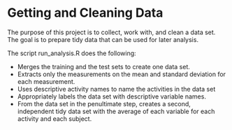 # Getting and Cleaning Data

The purpose of this project is to collect, work with, and clean a data set. The goal is to prepare tidy data that can be used for later analysis.

The script run_analysis.R does the following:
* Merges the training and the test sets to create one data set.
* Extracts only the measurements on the mean and standard deviation for each measurement. 
* Uses descriptive activity names to name the activities in the data set
* Appropriately labels the data set with descriptive variable names. 
* From the data set in the penultimate step, creates a second, independent tidy data set with the average of each variable for each activity and each subject.
